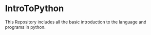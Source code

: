 # IntroToPython
This Repository includes all the basic introduction to the language and programs in python.
